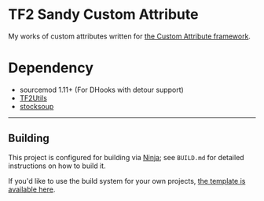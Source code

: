 # TF2 Sandy Custom Attribute
My works of custom attributes written for [the Custom Attribute framework][SM-TFCustAttr].

[SM-TFCustAttr]: https://github.com/nosoop/SM-TFCustAttr

# Dependency
- sourcemod 1.11+ (For DHooks with detour support)
- [TF2Utils](https://github.com/nosoop/SM-TFUtils)
- [stocksoup](https://github.com/nosoop/stocksoup)

----

## Building

This project is configured for building via [Ninja][]; see `BUILD.md` for detailed
instructions on how to build it.

If you'd like to use the build system for your own projects,
[the template is available here](https://github.com/nosoop/NinjaBuild-SMPlugin).

[Ninja]: https://ninja-build.org/
